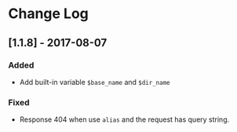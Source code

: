 # Change Log

## [1.1.8] - 2017-08-07

### Added

* Add built-in variable `$base_name` and `$dir_name`

### Fixed

* Response 404 when use `alias` and the request has query string.